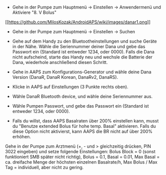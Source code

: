 * Gehe in der Pumpe zum Hauptmenü -> Einstellen -> Anwendermenü und Aktiviere "8. V Bolus"

[[https://github.com/MilosKozak/AndroidAPS/wiki/images/danar1.png]]

* Gehe in der Pumpe zum Hauptmenü -> Einstellen -> Suchen

* Gehe auf dem Handy zu den Bluetootheinstellungen und suche Geräte in der Nähe. Wähle die Seriennummer deiner Dana und gebe das Passwort ein (Standard ist entweder 1234, oder 0000). Falls die Dana nicht aufscheind, starte das Handy neu und wechsle die Batterie der Dana, wiederhole anschließend diesen Schritt.

* Gehe in AAPS zum Konfigurations-Generator und wähle deine Dana Version (DanaR, DanaR Korean, DanaRv2, DanaRS).

* Klicke in AAPS auf Einstellungen (3 Punkte rechts oben).

- Wähle DanaR Bluetooth device, und wähle deine Seriennummer aus.

- Wähle Pumpen Passwort, und gebe das Passwort ein (Standard ist entweder 1234, oder 0000).

- Falls du willst, dass AAPS Basalraten über 200% einstellen kann, musst du "Benutze extended Bolus für hohe temp. Basal" aktivieren. Falls du diese Option nicht aktivierst, kann AAPS die BR nicht auf über 200% erhöhen.

Gehe in der Pumpe zum Arztmenü (+, - und > gleichzeitig drücken, PIN 3022 eingeben) und setze folgende Einstellungen: Bolus Block = 0 (sonst funktioniert SMB später nicht richtig), Bolus = 0.1, Basal = 0.01, Max Basal = ca. dreifache Menge der höchsten einzelnen Basalrate/h, Max Bolus / Max Tag = individuell, aber nicht zu gering.